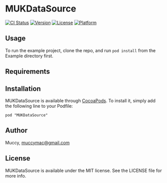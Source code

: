 # MUKDataSource

[![CI Status](http://img.shields.io/travis/Muccy/MUKDataSource.svg?style=flat)](https://travis-ci.org/Muccy/MUKDataSource)
[![Version](https://img.shields.io/cocoapods/v/MUKDataSource.svg?style=flat)](http://cocoadocs.org/docsets/MUKDataSource)
[![License](https://img.shields.io/cocoapods/l/MUKDataSource.svg?style=flat)](http://cocoadocs.org/docsets/MUKDataSource)
[![Platform](https://img.shields.io/cocoapods/p/MUKDataSource.svg?style=flat)](http://cocoadocs.org/docsets/MUKDataSource)

## Usage

To run the example project, clone the repo, and run `pod install` from the Example directory first.

## Requirements

## Installation

MUKDataSource is available through [CocoaPods](http://cocoapods.org). To install
it, simply add the following line to your Podfile:

    pod "MUKDataSource"

## Author

Muccy, muccymac@gmail.com

## License

MUKDataSource is available under the MIT license. See the LICENSE file for more info.

